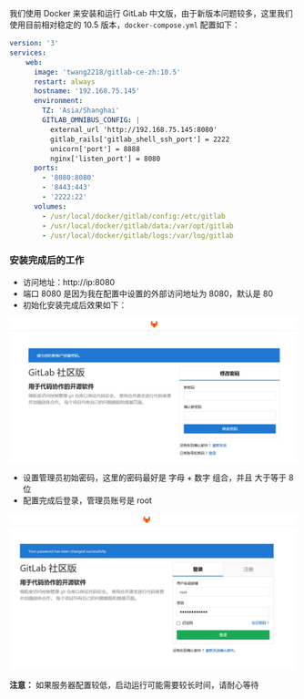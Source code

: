 我们使用 Docker 来安装和运行 GitLab 中文版，由于新版本问题较多，这里我们使用目前相对稳定的 10.5 版本，`docker-compose.yml` 配置如下：

```yaml
version: '3'
services:
    web:
      image: 'twang2218/gitlab-ce-zh:10.5'
      restart: always
      hostname: '192.168.75.145'
      environment:
        TZ: 'Asia/Shanghai'
        GITLAB_OMNIBUS_CONFIG: |
          external_url 'http://192.168.75.145:8080'
          gitlab_rails['gitlab_shell_ssh_port'] = 2222
          unicorn['port'] = 8888
          nginx['listen_port'] = 8080
      ports:
        - '8080:8080'
        - '8443:443'
        - '2222:22'
      volumes:
        - /usr/local/docker/gitlab/config:/etc/gitlab
        - /usr/local/docker/gitlab/data:/var/opt/gitlab
        - /usr/local/docker/gitlab/logs:/var/log/gitlab
```

### 安装完成后的工作

- 访问地址：http://ip:8080
- 端口 8080 是因为我在配置中设置的外部访问地址为 8080，默认是 80
- 初始化安装完成后效果如下：

![1511797825](assets/1511797825.png)

- 设置管理员初始密码，这里的密码最好是 字母 + 数字 组合，并且 大于等于 8 位
- 配置完成后登录，管理员账号是 root

![1511798229](assets/1511798229.png)

**注意：** 如果服务器配置较低，启动运行可能需要较长时间，请耐心等待